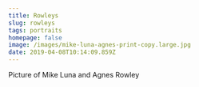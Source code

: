 ```yaml
---
title: Rowleys
slug: rowleys
tags: portraits
homepage: false
image: /images/mike-luna-agnes-print-copy.large.jpg
date: 2019-04-08T10:14:09.859Z
---
```

Picture of Mike Luna and Agnes Rowley
